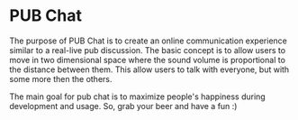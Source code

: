 # PUB Chat

The purpose of PUB Chat is to create an online communication experience similar to a real-live pub discussion.
The basic concept is to allow users to move in two dimensional space where the sound volume is proportional to the distance between them.
This allow users to talk with everyone, but with some more then the others.

The main goal for pub chat is to maximize people's happiness during development and usage. So, grab your beer and have a fun :)
